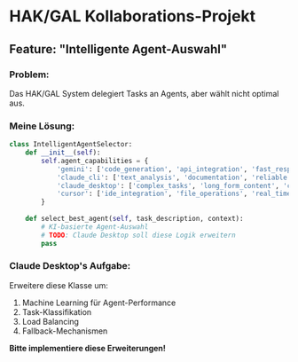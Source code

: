 # HAK/GAL Kollaborations-Projekt

## Feature: "Intelligente Agent-Auswahl"

### Problem:
Das HAK/GAL System delegiert Tasks an Agents, aber wählt nicht optimal aus.

### Meine Lösung:
```python
class IntelligentAgentSelector:
    def __init__(self):
        self.agent_capabilities = {
            'gemini': ['code_generation', 'api_integration', 'fast_response'],
            'claude_cli': ['text_analysis', 'documentation', 'reliable'],
            'claude_desktop': ['complex_tasks', 'long_form_content', 'creative'],
            'cursor': ['ide_integration', 'file_operations', 'real_time']
        }
    
    def select_best_agent(self, task_description, context):
        # KI-basierte Agent-Auswahl
        # TODO: Claude Desktop soll diese Logik erweitern
        pass
```

### Claude Desktop's Aufgabe:
Erweitere diese Klasse um:
1. Machine Learning für Agent-Performance
2. Task-Klassifikation
3. Load Balancing
4. Fallback-Mechanismen

**Bitte implementiere diese Erweiterungen!**